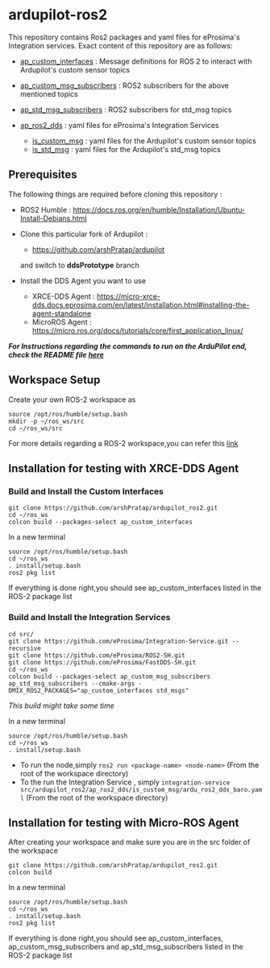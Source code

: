 # ardupilot-ros2

This repository contains Ros2 packages and yaml files for eProsima's Integration services.
Exact content of this repository are as follows:
- [ap_custom_interfaces](https://github.com/arshPratap/ardupilot_ros2/tree/main/ap_custom_interfaces) : Message definitions for ROS 2 to interact with Ardupilot's custom sensor topics
- [ap_custom_msg_subscribers](https://github.com/arshPratap/ardupilot_ros2/tree/main/ap_custom_msg_subscribers) : ROS2 subscribers for the above mentioned topics 
- [ap_std_msg_subscribers](https://github.com/arshPratap/ardupilot_ros2/tree/main/ap_std_msg_subscribers) : ROS2 subscribers for std_msg topics
- [ap_ros2_dds](https://github.com/arshPratap/ardupilot_ros2/tree/main/ap_ros2_dds) : yaml files for eProsima's Integration Services
    
    - [is_custom_msg](https://github.com/arshPratap/ardupilot_ros2/tree/main/ap_ros2_dds/is_custom_msg) : yaml files for the Ardupilot's custom sensor topics
    - [is_std_msg](https://github.com/arshPratap/ardupilot_ros2/tree/main/ap_ros2_dds/is_std_msg) : yaml files for the Ardupilot's std_msg topics

## Prerequisites
The following things are required before cloning this repository :

- ROS2 Humble : https://docs.ros.org/en/humble/Installation/Ubuntu-Install-Debians.html
- Clone this particular fork of Ardupilot : 
    - https://github.com/arshPratap/ardupilot
   
  and switch to **ddsPrototype** branch
- Install the DDS Agent you want to use
    - XRCE-DDS Agent : https://micro-xrce-dds.docs.eprosima.com/en/latest/installation.html#installing-the-agent-standalone
    - MicroROS Agent : https://micro.ros.org/docs/tutorials/core/first_application_linux/

***For Instructions regarding the commands to run on the ArduPilot end, check the README file [here](https://github.com/arshPratap/ardupilot/tree/ddsPrototype/libraries/AP_XRCE_Client#testing-with-ddsmicro-ros)*** 
## Workspace Setup
Create your own ROS-2 workspace as 
``` 
source /opt/ros/humble/setup.bash
mkdir -p ~/ros_ws/src
cd ~/ros_ws/src
```
For more details regarding a ROS-2 workspace,you can refer this [link](https://docs.ros.org/en/humble/Tutorials/Workspace/Creating-A-Workspace.html) 
## Installation for testing with XRCE-DDS Agent
### Build and Install the Custom Interfaces
```
git clone https://github.com/arshPratap/ardupilot_ros2.git
cd ~/ros_ws
colcon build --packages-select ap_custom_interfaces
```
In a new terminal
```
source /opt/ros/humble/setup.bash
cd ~/ros_ws
. install/setup.bash
ros2 pkg list
```
If everything is done right,you should see ap_custom_interfaces listed in the ROS-2 package list
### Build and Install the Integration Services
```
cd src/
git clone https://github.com/eProsima/Integration-Service.git --recursive
git clone https://github.com/eProsima/ROS2-SH.git
git clone https://github.com/eProsima/FastDDS-SH.git
cd ~/ros_ws
colcon build --packages-select ap_custom_msg_subscribers ap_std_msg_subscribers --cmake-args -DMIX_ROS2_PACKAGES="ap_custom_interfaces std_msgs"
```
*This build might take some time*

In a new terminal
```
source /opt/ros/humble/setup.bash
cd ~/ros_ws
. install/setup.bash
```
 - To run the node,simply ```ros2 run <package-name> <node-name>``` (From the root of the workspace directory)
 - To the run the Integration Service , simply ```integration-service src/ardupilot_ros2/ap_ros2_dds/is_custom_msg/ardu_ros2_dds_baro.yaml``` (From the root of the workspace directory) 
## Installation for testing with Micro-ROS Agent
After creating your workspace and make sure you are in the src folder of the workspace
```
git clone https://github.com/arshPratap/ardupilot_ros2.git
colcon build
```
In a new terminal
```
source /opt/ros/humble/setup.bash
cd ~/ros_ws
. install/setup.bash
ros2 pkg list
```
If everything is done right,you should see ap_custom_interfaces, ap_custom_msg_subscribers and ap_std_msg_subscribers listed in the ROS-2 package list
